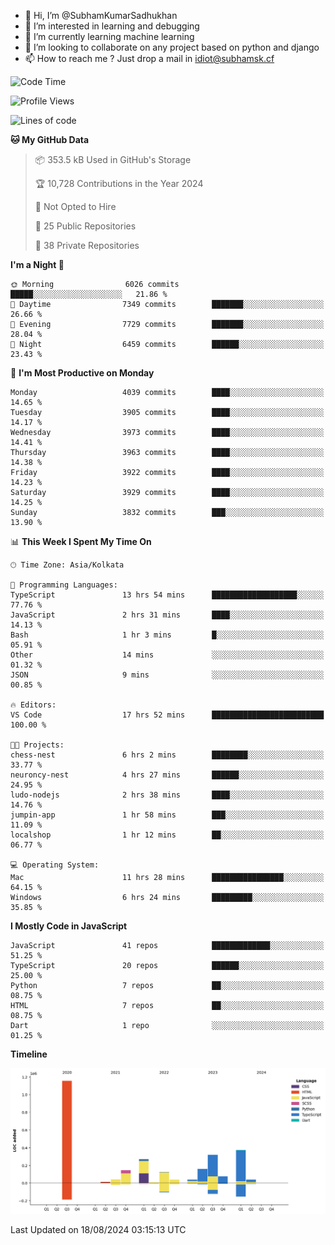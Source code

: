 - 👋 Hi, I’m @SubhamKumarSadhukhan
- 👀 I’m interested in learning and debugging
- 🌱 I’m currently learning machine learning
- 💞️ I’m looking to collaborate on any project based on python and django
- 📫 How to reach me ?
      Just drop a mail in idiot@subhamsk.cf

<!---
SubhamKumarSadhukhan/SubhamKumarSadhukhan is a ✨ special ✨ repository because its `README.md` (this file) appears on your GitHub profile.
You can click the Preview link to take a look at your changes.
--->


<!--START_SECTION:waka-->
![Code Time](http://img.shields.io/badge/Code%20Time-2%2C411%20hrs%206%20mins-blue)

![Profile Views](http://img.shields.io/badge/Profile%20Views-1-blue)

![Lines of code](https://img.shields.io/badge/From%20Hello%20World%20I%27ve%20Written-2.8%20million%20lines%20of%20code-blue)

**🐱 My GitHub Data** 

> 📦 353.5 kB Used in GitHub's Storage 
 > 
> 🏆 10,728 Contributions in the Year 2024
 > 
> 🚫 Not Opted to Hire
 > 
> 📜 25 Public Repositories 
 > 
> 🔑 38 Private Repositories 
 > 
**I'm a Night 🦉** 

```text
🌞 Morning                6026 commits        █████░░░░░░░░░░░░░░░░░░░░   21.86 % 
🌆 Daytime                7349 commits        ███████░░░░░░░░░░░░░░░░░░   26.66 % 
🌃 Evening                7729 commits        ███████░░░░░░░░░░░░░░░░░░   28.04 % 
🌙 Night                  6459 commits        ██████░░░░░░░░░░░░░░░░░░░   23.43 % 
```
📅 **I'm Most Productive on Monday** 

```text
Monday                   4039 commits        ████░░░░░░░░░░░░░░░░░░░░░   14.65 % 
Tuesday                  3905 commits        ████░░░░░░░░░░░░░░░░░░░░░   14.17 % 
Wednesday                3973 commits        ████░░░░░░░░░░░░░░░░░░░░░   14.41 % 
Thursday                 3963 commits        ████░░░░░░░░░░░░░░░░░░░░░   14.38 % 
Friday                   3922 commits        ████░░░░░░░░░░░░░░░░░░░░░   14.23 % 
Saturday                 3929 commits        ████░░░░░░░░░░░░░░░░░░░░░   14.25 % 
Sunday                   3832 commits        ███░░░░░░░░░░░░░░░░░░░░░░   13.90 % 
```


📊 **This Week I Spent My Time On** 

```text
🕑︎ Time Zone: Asia/Kolkata

💬 Programming Languages: 
TypeScript               13 hrs 54 mins      ███████████████████░░░░░░   77.76 % 
JavaScript               2 hrs 31 mins       ████░░░░░░░░░░░░░░░░░░░░░   14.13 % 
Bash                     1 hr 3 mins         █░░░░░░░░░░░░░░░░░░░░░░░░   05.91 % 
Other                    14 mins             ░░░░░░░░░░░░░░░░░░░░░░░░░   01.32 % 
JSON                     9 mins              ░░░░░░░░░░░░░░░░░░░░░░░░░   00.85 % 

🔥 Editors: 
VS Code                  17 hrs 52 mins      █████████████████████████   100.00 % 

🐱‍💻 Projects: 
chess-nest               6 hrs 2 mins        ████████░░░░░░░░░░░░░░░░░   33.77 % 
neuroncy-nest            4 hrs 27 mins       ██████░░░░░░░░░░░░░░░░░░░   24.95 % 
ludo-nodejs              2 hrs 38 mins       ████░░░░░░░░░░░░░░░░░░░░░   14.76 % 
jumpin-app               1 hr 58 mins        ███░░░░░░░░░░░░░░░░░░░░░░   11.09 % 
localshop                1 hr 12 mins        ██░░░░░░░░░░░░░░░░░░░░░░░   06.77 % 

💻 Operating System: 
Mac                      11 hrs 28 mins      ████████████████░░░░░░░░░   64.15 % 
Windows                  6 hrs 24 mins       █████████░░░░░░░░░░░░░░░░   35.85 % 
```

**I Mostly Code in JavaScript** 

```text
JavaScript               41 repos            █████████████░░░░░░░░░░░░   51.25 % 
TypeScript               20 repos            ██████░░░░░░░░░░░░░░░░░░░   25.00 % 
Python                   7 repos             ██░░░░░░░░░░░░░░░░░░░░░░░   08.75 % 
HTML                     7 repos             ██░░░░░░░░░░░░░░░░░░░░░░░   08.75 % 
Dart                     1 repo              ░░░░░░░░░░░░░░░░░░░░░░░░░   01.25 % 
```



**Timeline**

![Lines of Code chart](https://raw.githubusercontent.com/SubhamKumarSadhukhan/SubhamKumarSadhukhan/main/assets/bar_graph.png)


 Last Updated on 18/08/2024 03:15:13 UTC
<!--END_SECTION:waka-->
